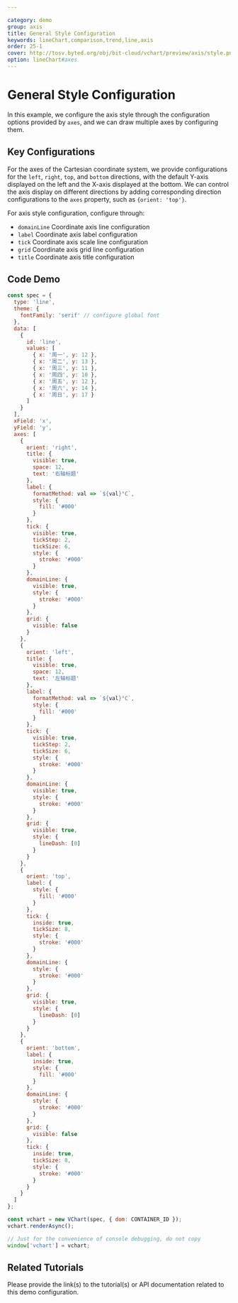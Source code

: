 ```yaml
---

category: demo
group: axis
title: General Style Configuration
keywords: lineChart,comparison,trend,line,axis
order: 25-1
cover: http://tosv.byted.org/obj/bit-cloud/vchart/preview/axis/style.png
option: lineChart#axes
---
```


# General Style Configuration

In this example, we configure the axis style through the configuration options provided by `axes`, and we can draw multiple axes by configuring them.

## Key Configurations

For the axes of the Cartesian coordinate system, we provide configurations for the `left`, `right`, `top`, and `bottom` directions, with the default Y-axis displayed on the left and the X-axis displayed at the bottom. We can control the axis display on different directions by adding corresponding direction configurations to the `axes` property, such as `{orient: 'top'}`.

For axis style configuration, configure through:

- `domainLine` Coordinate axis line configuration
- `label` Coordinate axis label configuration
- `tick` Coordinate axis scale line configuration
- `grid` Coordinate axis grid line configuration
- `title` Coordinate axis title configuration

## Code Demo

```javascript livedemo
const spec = {
  type: 'line',
  theme: {
    fontFamily: 'serif' // configure global font
  },
  data: [
    {
      id: 'line',
      values: [
        { x: '周一', y: 12 },
        { x: '周二', y: 13 },
        { x: '周三', y: 11 },
        { x: '周四', y: 10 },
        { x: '周五', y: 12 },
        { x: '周六', y: 14 },
        { x: '周日', y: 17 }
      ]
    }
  ],
  xField: 'x',
  yField: 'y',
  axes: [
    {
      orient: 'right',
      title: {
        visible: true,
        space: 12,
        text: '右轴标题'
      },
      label: {
        formatMethod: val => `${val}°C`,
        style: {
          fill: '#000'
        }
      },
      tick: {
        visible: true,
        tickStep: 2,
        tickSize: 6,
        style: {
          stroke: '#000'
        }
      },
      domainLine: {
        visible: true,
        style: {
          stroke: '#000'
        }
      },
      grid: {
        visible: false
      }
    },
    {
      orient: 'left',
      title: {
        visible: true,
        space: 12,
        text: '左轴标题'
      },
      label: {
        formatMethod: val => `${val}°C`,
        style: {
          fill: '#000'
        }
      },
      tick: {
        visible: true,
        tickStep: 2,
        tickSize: 6,
        style: {
          stroke: '#000'
        }
      },
      domainLine: {
        visible: true,
        style: {
          stroke: '#000'
        }
      },
      grid: {
        visible: true,
        style: {
          lineDash: [0]
        }
      }
    },
    {
      orient: 'top',
      label: {
        style: {
          fill: '#000'
        }
      },
      tick: {
        inside: true,
        tickSize: 8,
        style: {
          stroke: '#000'
        }
      },
      domainLine: {
        style: {
          stroke: '#000'
        }
      },
      grid: {
        visible: true,
        style: {
          lineDash: [0]
        }
      }
    },
    {
      orient: 'bottom',
      label: {
        inside: true,
        style: {
          fill: '#000'
        }
      },
      domainLine: {
        style: {
          stroke: '#000'
        }
      },
      grid: {
        visible: false
      },
      tick: {
        inside: true,
        tickSize: 8,
        style: {
          stroke: '#000'
        }
      }
    }
  ]
};

const vchart = new VChart(spec, { dom: CONTAINER_ID });
vchart.renderAsync();

// Just for the convenience of console debugging, do not copy
window['vchart'] = vchart;
```

## Related Tutorials

Please provide the link(s) to the tutorial(s) or API documentation related to this demo configuration.